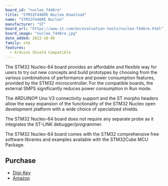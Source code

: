 ```yaml
---
board_id: "nucleo_f446re"
title: "STM32F446RE Nucleo Download"
name: "STM32F446RE Nucleo"
manufacturer: "ST"
board_url: "https://www.st.com/en/evaluation-tools/nucleo-f446re.html"
board_image: "nucleo_f446re.jpg"
date_added: 2022-10-06
family: stm
features:
  - Arduino Shield Compatible
---
```


The STM32 Nucleo-64 board provides an affordable and flexible way for users to try out new concepts and build prototypes by choosing from the various combinations of performance and power consumption features, provided by the STM32 microcontroller. For the compatible boards, the external SMPS significantly reduces power consumption in Run mode.


The ARDUINO® Uno V3 connectivity support and the ST morpho headers allow the easy expansion of the functionality of the STM32 Nucleo open development platform with a wide choice of specialized shields.

The STM32 Nucleo-64 board does not require any separate probe as it integrates the ST-LINK debugger/programmer.

The STM32 Nucleo-64 board comes with the STM32 comprehensive free software libraries and examples available with the STM32Cube MCU Package.

## Purchase
* [Digi-Key](https://www.digikey.com/en/products/detail/stmicroelectronics/NUCLEO-F446RE/5347712)
* [Amazon](https://amzn.to/3T5Lo19)
